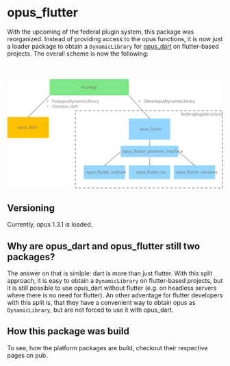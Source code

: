 # opus_flutter
With the upcoming of the federal plugin system, this package was reorganized.
Instead of providing access to the opus functions, it is now just a loader package to obtain a `DynamicLibrary` for [opus_dart](https://pub.dev/packages/opus_dart) on flutter-based projects.
The overall scheme is now the following:
<br/><br/>
<br/><br/>
![scheme](./doc/scheme.svg)

## Versioning
Currently, opus 1.3.1 is loaded.

## Why are opus_dart and opus_flutter still two packages?
The answer on that is simlple: dart is more than just flutter. With this split approach, it is easy to obtain a `DynamicLibrary` on flutter-based projects, but it is still possible to use opus_dart without flutter (e.g. on headless servers where there is no need for flutter). An other adventage for flutter developers with this split is, that they have a convenient way to obtain opus as `DynamicLibrary`, but are not forced to use it with opus_dart.

## How this package was build
To see, how the platform packages are build, checkout their respective pages on pub.